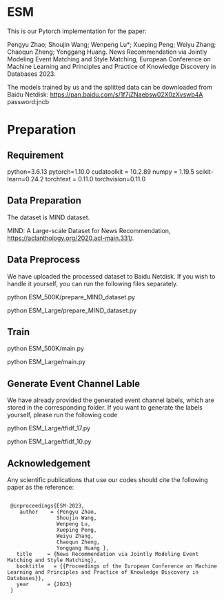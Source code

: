 # ESM

This is our Pytorch implementation for the paper:

Pengyu Zhao; Shoujin Wang; Wenpeng Lu*; Xueping Peng;  Weiyu Zhang; Chaoqun Zheng; Yonggang Huang. News Recommendation via Jointly Modeling Event Matching and Style Matching, European Conference on Machine Learning and Principles and Practice of Knowledge Discovery in Databases 2023.


The models trained by us and the splitted data can be downloaded from Baidu Netdisk:  https://pan.baidu.com/s/1f7iZNaebsw02X0zXvswb4A   password:jncb

# Preparation
## Requirement
python=3.6.13
pytorch=1.10.0
cudatoolkit = 10.2.89
numpy = 1.19.5
scikit-learn=0.24.2
torchtext = 0.11.0
torchvision=0.11.0

## Data Preparation
The dataset is MIND dataset.

MIND: A Large-scale Dataset for News Recommendation, https://aclanthology.org/2020.acl-main.331/.

## Data Preprocess
We have uploaded the processed dataset to Baidu Netdisk. If you wish to handle it yourself, you can run the following files separately.

python ESM_500K/prepare_MIND_dataset.py

python ESM_Large/prepare_MIND_dataset.py

## Train
python ESM_500K/main.py    
 
python ESM_Large/main.py   

## Generate Event Channel Lable
We have already provided the generated event channel labels, which are stored in the corresponding folder. If you want to generate the labels yourself, please run the following code

python ESM_Large/tfidf_17.py

python ESM_Large/tfidf_10.py



## Acknowledgement
Any scientific publications that use our codes should cite the following paper as the reference:
<pre><code>
 @inproceedings{ESM-2023, 
    author    = {Pengyu Zhao,
                Shoujin Wang,
                Wenpeng Lu, 
                Xueping Peng,  
                Weiyu Zhang,
                Chaoqun Zheng, 
                Yonggang Huang }, 
   title     = {News Recommendation via Jointly Modeling Event Matching and Style Matching}, 
   booktitle   = {{Proceedings of the European Conference on Machine Learning and Principles and Practice of Knowledge Discovery in Databases}}, 
   year      = {2023} 
 }
</code></pre>






